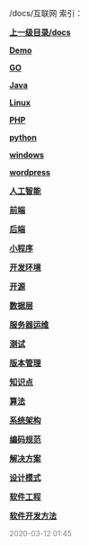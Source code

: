 /docs/互联网 索引：


**[上一级目录/docs](/docs/index.md)**

**[Demo](/docs/互联网/Demo/index.md)**

**[GO](/docs/互联网/GO/index.md)**

**[Java](/docs/互联网/Java/index.md)**

**[Linux](/docs/互联网/Linux/index.md)**

**[PHP](/docs/互联网/PHP/index.md)**

**[python](/docs/互联网/python/index.md)**

**[windows](/docs/互联网/windows/index.md)**

**[wordpress](/docs/互联网/wordpress/index.md)**

**[人工智能](/docs/互联网/人工智能/index.md)**

**[前端](/docs/互联网/前端/index.md)**

**[后端](/docs/互联网/后端/index.md)**

**[小程序](/docs/互联网/小程序/index.md)**

**[开发环境](/docs/互联网/开发环境/index.md)**

**[开源](/docs/互联网/开源/index.md)**

**[数据层](/docs/互联网/数据层/index.md)**

**[服务器运维](/docs/互联网/服务器运维/index.md)**

**[测试](/docs/互联网/测试/index.md)**

**[版本管理](/docs/互联网/版本管理/index.md)**

**[知识点](/docs/互联网/知识点/index.md)**

**[算法](/docs/互联网/算法/index.md)**

**[系统架构](/docs/互联网/系统架构/index.md)**

**[编码规范](/docs/互联网/编码规范/index.md)**

**[解决方案](/docs/互联网/解决方案/index.md)**

**[设计模式](/docs/互联网/设计模式/index.md)**

**[软件工程](/docs/互联网/软件工程/index.md)**

**[软件开发方法](/docs/互联网/软件开发方法/index.md)**


<font size=2 color='grey'> 2020-03-12 01:45 </font>